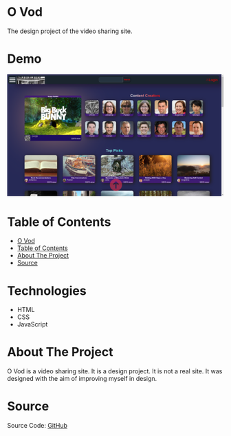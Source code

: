 # O Vod

The design project of the video sharing site.

# Demo

<p align="center"><img src="https://github.com/berkaygediz/O_Vod/blob/main/ovod_banner.png"/></p>

# Table of Contents

- [O Vod](#o-vod)
- [Table of Contents](#table-of-contents)
- [About The Project](#about-the-project)
- [Source](#source)

# Technologies

- HTML
- CSS
- JavaScript

# About The Project

O Vod is a video sharing site. It is a design project. It is not a real site. It was designed with the aim of improving myself in design.

# Source

Source Code: <a href="https://github.com/berkaygediz/O_Vod">GitHub</a>
